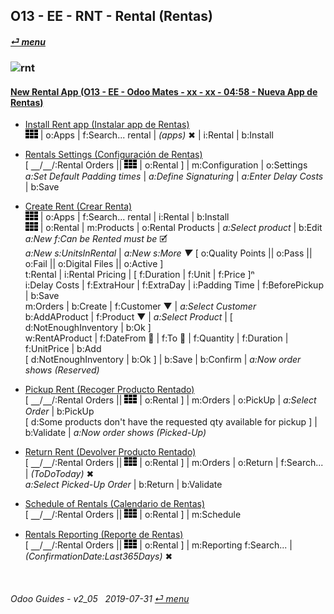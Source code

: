 ## O13 - EE - RNT - Rental (Rentas)
#### [_&#x23CE; menu_](/en-uk/o13/ee/en-uk-o13-ee-guides_menu.md)  
### ![rnt](/doc/img/rental.png)

#### [New Rental App (O13 - EE - Odoo Mates - xx - xx - 04:58 - Nueva App de Rentas)](https://youtube.com/embed/xS5p-zOkbhk?autoplay=1&start=0&end=0&rel=0&nocount)<br>

- [Install Rent app (Instalar app de Rentas)](https://youtube.com/embed/xS5p-zOkbhk?autoplay=1&start=0&end=24s&rel=0)  
![apps](/doc/img/apps.png) | o:Apps | f:Search... rental | _(apps)_ &#x2716; | i:Rental | b:Install  

- [Rentals Settings (Configuración de Rentas)](https://youtube.com/embed/xS5p-zOkbhk?autoplay=1&start=4m21s&end=0&rel=0)  
\[ &#x23BD;/&#x23BD;/:Rental Orders || ![apps](/doc/img/apps.png) | o:Rental ] | m:Configuration | o:Settings
_a:Set Default Padding times_ | _a:Define Signaturing_ | _a:Enter Delay Costs_ | b:Save

- [Create Rent (Crear Renta)](https://youtube.com/embed/xS5p-zOkbhk?autoplay=1&start=24s&end=2m30s&rel=0)  
![apps](/doc/img/apps.png) | o:Apps | f:Search... rental | i:Rental | b:Install  
![apps](/doc/img/apps.png) | o:Rental | m:Products | o:Rental Products | _a:Select product_ | b:Edit  
_a:New f:Can be Rented must be_ &#x1F5F9;  
_a:New s:UnitsInRental_ | _a:New s:More &#x25BC;_ \[ o:Quality Points || o:Pass || o:Fail || o:Digital Files || o:Active ]  
t:Rental | i:Rental Pricing | \[ f:Duration | f:Unit | f:Price \]&#x207F;  
i:Delay Costs | f:ExtraHour | f:ExtraDay | i:Padding Time | f:BeforePickup | b:Save  
m:Orders | b:Create | f:Customer &#x25BC; | _a:Select Customer_  
b:AddAProduct | f:Product &#x25BC; | _a:Select Product_ | \[ d:NotEnoughInventory | b:Ok ]  
w:RentAProduct | f:DateFrom &#x1F4C5; | f:To &#x1F4C5; | f:Quantity | f:Duration | f:UnitPrice | b:Add  
\[ d:NotEnoughInventory | b:Ok ] | b:Save | b:Confirm | _a:Now order shows (Reserved)_  

- [Pickup Rent (Recoger Producto Rentado)](https://youtube.com/embed/xS5p-zOkbhk?autoplay=1&start=2m30s&end=3m0s&rel=0)  
\[ &#x23BD;/&#x23BD;/:Rental Orders || ![apps](/doc/img/apps.png) | o:Rental ] | m:Orders | o:PickUp | _a:Select Order_ | b:PickUp  
\[ d:Some products don't have the requested qty available for pickup ] | b:Validate | _a:Now order shows (Picked-Up)_  

- [Return Rent (Devolver Producto Rentado)](https://youtube.com/embed/xS5p-zOkbhk?autoplay=1&start=3m1s&end=3m31s&rel=0)  
\[ &#x23BD;/&#x23BD;/:Rental Orders || ![apps](/doc/img/apps.png) | o:Rental ] | m:Orders | o:Return | f:Search... | _(ToDoToday)_ &#x2716;  
_a:Select Picked-Up Order_ | b:Return | b:Validate  

- [Schedule of Rentals (Calendario de Rentas)](https://youtube.com/embed/xS5p-zOkbhk?autoplay=1&start=3m53s&end=4m6s&rel=0)  
\[ &#x23BD;/&#x23BD;/:Rental Orders || ![apps](/doc/img/apps.png) | o:Rental ] | m:Schedule  

- [Rentals Reporting (Reporte de Rentas)](https://youtube.com/embed/xS5p-zOkbhk?autoplay=1&start=4m6s&end=4m20s&rel=0)  
\[ &#x23BD;/&#x23BD;/:Rental Orders || ![apps](/doc/img/apps.png) | o:Rental ] | m:Reporting
f:Search... | _(ConfirmationDate:Last365Days)_ &#x2716;  

<br>
	
###### Odoo Guides - v2_05 &nbsp; 2019-07-31  [_&#x23CE; menu_](/en-uk/o13/ee/en-uk-o13-ee-guides_menu.md)  
